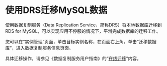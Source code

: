 # 使用DRS迁移MySQL数据<a name="rds_migration_mysqlbydrs"></a>

使用数据复制服务（Data Replication Service，简称DRS）将本地数据库迁移到RDS for MySQL，可以实现应用不停服的情况下，平滑完成数据库的迁移工作。

您可以在“实例管理“页面，单击目标实例名称，在页面右上角，单击“迁移数据库“，进入数据复制服务信息页面。

具体迁移操作，请参见《数据复制服务用户指南》的“[在线迁移](https://support.huaweicloud.com/qs-drs/drs_online_migration.html)”内容。


